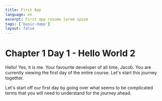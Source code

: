 ```yaml
---
title: First App
language: en
excerpt: First app resume lorem ipsum
tags: ['basic-dapp']
layout: false
---
```


# Chapter 1 Day 1 - Hello World 2

Hello! Yes, it is me. Your favourite developer of all time, Jacob. You are currently viewing the first day of the entire course. Let's start this journey together.

Let's start off our first day by going over what seems to be complicated terms that you will need to understand for the journey ahead.
